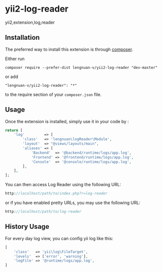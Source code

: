 yii2-log-reader
===============
yii2,extension,log,reader

Installation
------------

The preferred way to install this extension is through [composer](http://getcomposer.org/download/).

Either run

```
composer require --prefer-dist lengnuan-v/yii2-log-reader "dev-master"
```

or add

```
"lengnuan-v/yii2-log-reader": "*"
```

to the require section of your `composer.json` file.


Usage
-----

Once the extension is installed, simply use it in your code by  :

```php
return [
    'log'         => [
        'class'   => 'lengnuan\logReader\Module',
        'layout'  => "@views/layouts/main",
        'aliases' => [
            'Backend'  => '@backend/runtime/logs/app.log',
            'Frontend' => '@frontend/runtime/logs/app.log',
            'Console'  => '@console/runtime/logs/app.log',
        ],
    ],
];
```

You can then access Log Reader using the following URL:

```php
http://localhost/path/to/index.php?r=log-reader
```

or if you have enabled pretty URLs, you may use the following URL:

```php
http://localhost/path/to/log-reader
```

History Usage
-----

For every day log view, you can config yii log like this: 

```php
[
    'class'   => 'yii\log\FileTarget',
    'levels'  => ['error', 'warning'],
    'logFile' => '@runtime/logs/app.log',
]
```
